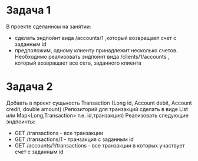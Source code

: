 # Задача 1
В проекте сделанном на занятии:
* сделать эндпойнт вида /accounts/1 ,который возвращает счет с заданным id
* предположим, одному клиенту принадлежит несколько счетов. Необходимо реализовать
  эндпойнт вида /clients/1/accounts , который возвращает все сета, заданного клиента

# Задача 2
Добавть в проект сущьность Transaction {Long id, Account debit, Account credit, double amount)
(Репозиторий для транзакций сделать в виде List или Map<Long,Transaction> т.е. id,транзакция)
Реализовать следующие эндпоинты:
* GET /transactions  - все транзакции
* GET /transactions/1  - транзакция c заданным id
* GET /accounts/1/transactions  - все транзакции в которых участвует счет с заданным id

